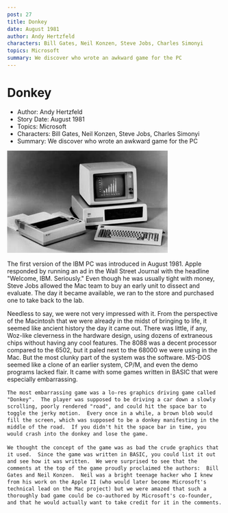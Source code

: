 ```yaml
---
post: 27
title: Donkey
date: August 1981
author: Andy Hertzfeld
characters: Bill Gates, Neil Konzen, Steve Jobs, Charles Simonyi
topics: Microsoft
summary: We discover who wrote an awkward game for the PC
---
```


# Donkey
* Author: Andy Hertzfeld
* Story Date: August 1981
* Topics: Microsoft
* Characters: Bill Gates, Neil Konzen, Steve Jobs, Charles Simonyi
* Summary: We discover who wrote an awkward game for the PC

![the original IBM PC](images/Macintosh/PC.jpg) 

    
The first version of the IBM PC was introduced in August 1981.  Apple responded by running an ad in the Wall Street Journal with the headline "Welcome, IBM.  Seriously."   Even though he was usually tight with money, Steve Jobs allowed the Mac team to buy an early unit to dissect and evaluate.  The day it became available, we ran to the store and purchased one to take back to the lab.

Needless to say, we were not very impressed with it.  From the perspective of the Macintosh that we were already in the midst of bringing to life, it seemed like ancient history the day it came out.  There was little, if any, Woz-like cleverness in the hardware design, using dozens of extraneous chips without having any cool features.  The 8088 was a decent processor compared to the 6502, but it paled next to the 68000 we were using in the Mac.
But the most clunky part of the system was the software.  MS-DOS seemed like a clone of an earlier system, CP/M, and even the demo programs lacked flair.  It came with some games written in BASIC that were especially embarrassing.

    The most embarrassing game was a lo-res graphics driving game called "Donkey".  The player was supposed to be driving a car down a slowly scrolling, poorly rendered "road", and could hit the space bar to toggle the jerky motion.  Every once in a while, a brown blob would fill the screen, which was supposed to be a donkey manifesting in the middle of the road.  If you didn't hit the space bar in time, you would crash into the donkey and lose the game.

    We thought the concept of the game was as bad the crude graphics that it used.  Since the game was written in BASIC, you could list it out and see how it was written.  We were surprised to see that the comments at the top of the game proudly proclaimed the authors:  Bill Gates and Neil Konzen.  Neil was a bright teenage hacker who I knew from his work on the Apple II (who would later become Microsoft's technical lead on the Mac project) but we were amazed that such a thoroughly bad game could be co-authored by Microsoft's co-founder, and that he would actually want to take credit for it in the comments.

